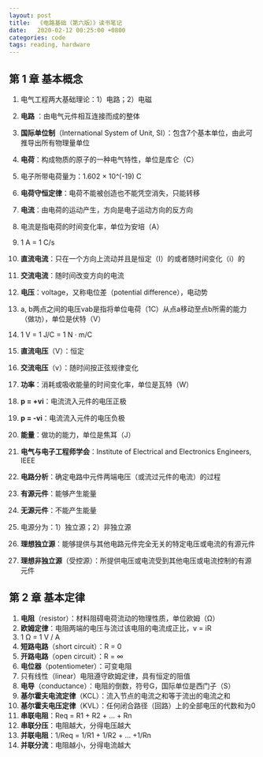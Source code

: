 ```yaml
---
layout: post
title:  《电路基础（第六版）》读书笔记
date:   2020-02-12 00:25:00 +0800
categories: code
tags: reading, hardware
---
```




## 第 1 章	基本概念

1. 电气工程两大基础理论：1）电路；2）电磁

2. **电路** ：由电气元件相互连接而成的整体

3. **国际单位制**（International System of Unit, SI）：包含7个基本单位，由此可推导出所有物理量单位

4. **电荷**：构成物质的原子的一种电气特性，单位是库仑（C）

5. 电子所带电荷量为：1.602 × 10^(-19) C

6. **电荷守恒定律**：电荷不能被创造也不能凭空消失，只能转移

7. **电流**：由电荷的运动产生，方向是电子运动方向的反方向

8. 电流是指电荷的时间变化率，单位为安培（A）

9. 1 A = 1 C/s

10. **直流电流**：只在一个方向上流动并且是恒定（I）的或者随时间变化（i）的

11. **交流电流**：随时间改变方向的电流

12. **电压**：voltage，又称电位差（potential difference），电动势

13. a, b两点之间的电压vab是指将单位电荷（1C）从点a移动至点b所需的能力（做功），单位是伏特（V）

14. 1 V = 1 J/C = 1 N · m/C

15. **直流电压**（V）：恒定

16. **交流电压**（v）：随时间按正弦规律变化

17. **功率**：消耗或吸收能量的时间变化率，单位是瓦特（W）

18. **p = +vi**：电流流入元件的电压正极

19. **p = -vi**：电流流入元件的电压负极

20. **能量**：做功的能力，单位是焦耳（J）

21. **电气与电子工程师学会**：Institute of Electrical and Electronics Engineers, IEEE

22. **电路分析**：确定电路中元件两端电压（或流过元件的电流）的过程

23. **有源元件**：能够产生能量

24. **无源元件**：不能产生能量

25. 电源分为：1）独立源；2）非独立源

26. **理想独立源**：能够提供与其他电路元件完全无关的特定电压或电流的有源元件

27. **理想非独立源**（受控源）：所提供电压或电流受到其他电压或电流控制的有源元件

    

## 第 2 章	基本定律

1. **电阻**（resistor）：材料阻碍电荷流动的物理性质，单位欧姆（Ω）
2. **欧姆定律**：电阻两端的电压与流过该电阻的电流成正比，v = iR
3. 1 Ω  = 1 V / A
4. **短路电路**（short circuit）：R = 0
5. **开路电路**（open circuit）：R = ∞
6. **电位器**（potentiometer）：可变电阻
7. 只有线性（linear）电阻遵守欧姆定律，具有恒定的阻值
8. **电导**（conductance）：电阻的倒数，符号G，国际单位是西门子（S）
9. **基尔霍夫电流定律**（KCL）：流入节点的电流之和等于流出的电流之和
10. **基尔霍夫电压定律**（KVL）：任何闭合路径（回路）上的全部电压的代数和为0
11. **串联电阻**：Req = R1 + R2 + ... + Rn
12. **串联分压**：电阻越大，分得电压越大
13. **并联电阻**：1/Req = 1/R1 + 1/R2 + ... +1/Rn
14. **并联分流**：电阻越小，分得电流越大